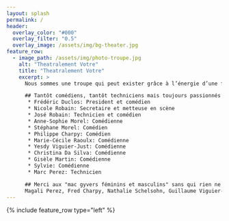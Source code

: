 ```yaml
---
layout: splash
permalink: /
header:
  overlay_color: "#000"
  overlay_filter: "0.5"
  overlay_image: /assets/img/bg-theater.jpg
feature_row:
  - image_path: /assets/img/photo-troupe.jpg
    alt: "Theatralement Votre"
    title: "Theatralement Votre"
    excerpt: >
      Nous sommes une troupe qui peut exister grâce à l’énergie d’une fidèle équipe de bénévoles qui se retrouve aussi pour participer au Carnaval d’Évian, aux Escales Gourmandes ou au Marchés Nocturnes... Une troupe théâtrale ne se limite pas au comédiens, il y a de la place pour des costumiers, des décorateurs ou des techniciens sons et lumières… et évidement on peut décliner tous ces rôles au féminin ! Les jeunes peuvent nous rejoindre en autonomie dès 16 ans. Nous ne donnons pas de cours, nous sommes tous des amateurs avec plus ou moins d’expérience!

      ## Tantôt comédiens, tantôt techniciens mais toujours passionnés !
       * Frédéric Duclos: President et comédien
       * Nicole Robain: Secretaire et metteuse en scène  
       * José Robain: Technicien et comédien  
       * Anne-Sophie Morel: Comédienne  
       * Stéphane Morel: Comédien  
       * Philippe Charpy: Comédien  
       * Marie-Cécile Raoulx: Comédienne  
       * Yesdy Viguier-Just: Comédienne  
       * Christina Da Silva: Comédienne  
       * Gisèle Martin: Comédienne  
       * Sylvie: Comédienne  
       * Marc Perez: Technicien

      ## Merci aux "mac gyvers féminins et masculins" sans qui rien ne serait possible !
      Magali Perez, Fred Charpy, Nathalie Schelsohn, Guillaume Viguier-Just, Jean-Marc
---
```


{% include feature_row type="left" %}
